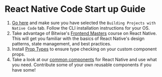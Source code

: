 # React Native Code Start up Guide

1. [Go here](https://facebook.github.io/react-native/docs/getting-started.html) and make sure you have selected the `Building Projects with Native Code` tab. Follow the CLI installation instructions for your OS.
2. Take advantage of Bitwise's [Frontend Masters](https://frontendmasters.com/courses/react-native/) course on React Native. This will get you familiar with the basics of React Native's design patterns, state management, and best practices.
3. Install [Prop Types](https://github.com/facebook/prop-types) to ensure type checking on your custom component props.
4. Take a look at our [common components](../common-components/README.md) for React Native and use what you need. Contribute some of your own reusable components if you have some!